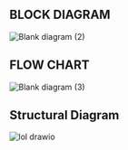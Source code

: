 ## BLOCK DIAGRAM 

![Blank diagram (2)](https://user-images.githubusercontent.com/98867546/155729572-2016d38f-1e79-465d-b66b-9e2e6d634ca6.png)


## FLOW CHART 

![Blank diagram (3)](https://user-images.githubusercontent.com/98867546/155730574-b9797a1d-022f-40ca-8555-c1892c3c3f23.png)


## Structural Diagram 
![lol drawio](https://user-images.githubusercontent.com/98867546/156890435-fa09247b-5c7c-4851-82f3-2bf611ffdc2a.png)
